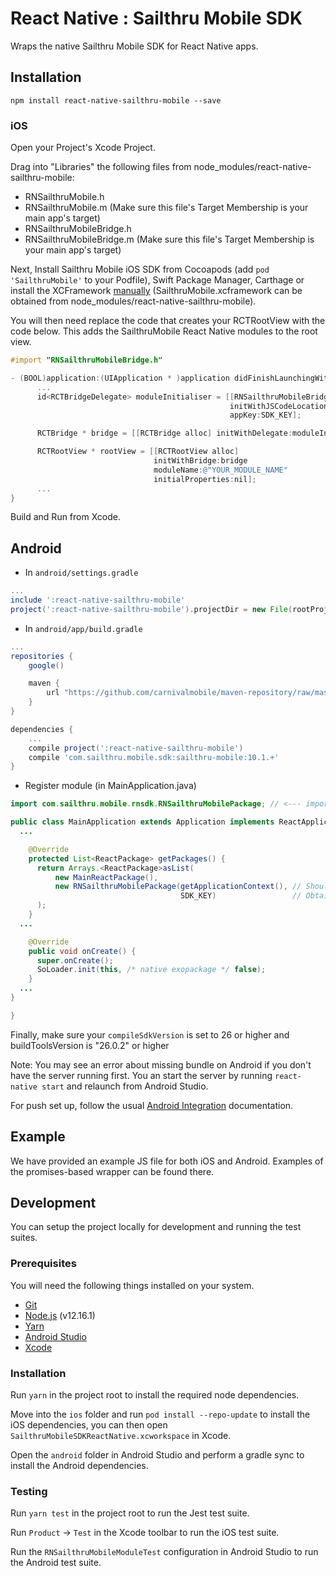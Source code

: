 # React Native : Sailthru Mobile SDK

Wraps the native Sailthru Mobile SDK for React Native apps.

## Installation

`npm install react-native-sailthru-mobile --save`


### iOS

Open your Project's Xcode Project.

Drag into "Libraries" the following files from node_modules/react-native-sailthru-mobile:

 * RNSailthruMobile.h
 * RNSailthruMobile.m (Make sure this file's Target Membership is your main app's target)
 * RNSailthruMobileBridge.h
 * RNSailthruMobileBridge.m (Make sure this file's Target Membership is your main app's target)

Next, Install Sailthru Mobile iOS SDK from Cocoapods (add `pod 'SailthruMobile'` to your Podfile), Swift Package Manager, Carthage or install the XCFramework [manually](https://docs.mobile.sailthru.com/docs/ios-integration#section-manual-integration) (SailthruMobile.xcframework can be obtained from node_modules/react-native-sailthru-mobile).

You will then need replace the code that creates your RCTRootView with the code below. This adds the SailthruMobile React Native modules to the root view.

```Objective-C
#import "RNSailthruMobileBridge.h"

- (BOOL)application:(UIApplication * )application didFinishLaunchingWithOptions:(NSDictionary * )launchOptions {
      ...
      id<RCTBridgeDelegate> moduleInitialiser = [[RNSailthruMobileBridge alloc]
                                                 initWithJSCodeLocation:jsCodeLocation   // JS Code location used here should be same location used before
                                                 appKey:SDK_KEY];                        // Obtain SDK key from your Sailthru Mobile app settings

      RCTBridge * bridge = [[RCTBridge alloc] initWithDelegate:moduleInitialiser launchOptions:launchOptions];

      RCTRootView * rootView = [[RCTRootView alloc]
                                initWithBridge:bridge
                                moduleName:@"YOUR_MODULE_NAME"
                                initialProperties:nil];
      ...
}
```

Build and Run from Xcode.

## Android

* In `android/settings.gradle`

```gradle
...
include ':react-native-sailthru-mobile'
project(':react-native-sailthru-mobile').projectDir = new File(rootProject.projectDir, '../node_modules/react-native-sailthru-mobile/android')
```

* In `android/app/build.gradle`

```gradle
...
repositories {
    google()

    maven {
        url "https://github.com/carnivalmobile/maven-repository/raw/master/"
    }
}

dependencies {
    ...
    compile project(':react-native-sailthru-mobile')
    compile 'com.sailthru.mobile.sdk:sailthru-mobile:10.1.+'
}
```


* Register module (in MainApplication.java)

```java
import com.sailthru.mobile.rnsdk.RNSailthruMobilePackage; // <--- import

public class MainApplication extends Application implements ReactApplication {
  ...

    @Override
    protected List<ReactPackage> getPackages() {
      return Arrays.<ReactPackage>asList(
          new MainReactPackage(),
          new RNSailthruMobilePackage(getApplicationContext(), // Should pass in application context
                                      SDK_KEY)                 // Obtain SDK key from your Sailthru Mobile app settings
      );
    }
  ...

    @Override
    public void onCreate() {
      super.onCreate();
      SoLoader.init(this, /* native exopackage */ false);
    }
  ...
}

}
```

Finally, make sure your `compileSdkVersion` is set to 26 or higher and buildToolsVersion is "26.0.2" or higher


Note: You may see an error about missing bundle on Android if you don't have the server running first. You an start the server by running `react-native start` and relaunch from Android Studio.

For push set up, follow the usual [Android Integration](https://docs.mobile.sailthru.com/docs/android-integration) documentation.

## Example

We have provided an example JS file for both iOS and Android. Examples of the promises-based wrapper can be found there.

## Development

You can setup the project locally for development and running the test suites.

### Prerequisites

You will need the following things installed on your system.

* [Git](https://git-scm.com/)
* [Node.js](https://nodejs.org/) (v12.16.1)
* [Yarn](https://yarnpkg.com/)
* [Android Studio](https://developer.android.com/studio)
* [Xcode](https://developer.apple.com/xcode/)

### Installation

Run `yarn` in the project root to install the required node dependencies.

Move into the `ios` folder and run `pod install --repo-update` to install the iOS dependencies, you can then open `SailthruMobileSDKReactNative.xcworkspace` in Xcode.

Open the `android` folder in Android Studio and perform a gradle sync to install the Android dependencies.

### Testing

Run `yarn test` in the project root to run the Jest test suite.

Run `Product` -> `Test` in the Xcode toolbar to run the iOS test suite.

Run the `RNSailthruMobileModuleTest` configuration in Android Studio to run the Android test suite.
